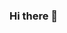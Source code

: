 ### Hi there 👋

<!--
**Zaydian/Zaydian** is a ✨ _special_ ✨ repository because its `README.md` (this file) appears on your GitHub profile.

Here are some ideas to get you started:

- 🔭 I’m currently working on full-stack web development in JavaScript and Python.
- 🌱 I’m currently learning Data Science.
- 👀 I’m interested in Open Source, Machine Learning & Data Science.
- 🛠 I'm always trying to learn something new!
- ⚡I’m looking to collaborate on beginner open source projects/issues
- 💬 Ask me about anything, I'll try to help.
- 📫 How to reach me: rishit.kashyap01@gmail.com
-->
